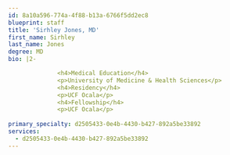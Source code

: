 ```yaml
---
id: 8a10a596-774a-4f88-b13a-6766f5dd2ec8
blueprint: staff
title: 'Sirhley Jones, MD'
first_name: Sirhley
last_name: Jones
degree: MD
bio: |2-

              <h4>Medical Education</h4>
              <p>University of Medicine & Health Sciences</p>
              <h4>Residency</h4>
              <p>UCF Ocala</p>
              <h4>Fellowship</h4>
              <p>UCF Ocala</p>
          
primary_specialty: d2505433-0e4b-4430-b427-892a5be33892
services:
  - d2505433-0e4b-4430-b427-892a5be33892
---
```

